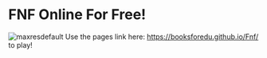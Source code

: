 # FNF Online For Free!
![maxresdefault](https://user-images.githubusercontent.com/128340547/226506673-2ae7970d-2434-49a2-a423-95b969a3f016.jpg)
Use the pages link here: https://booksforedu.github.io/Fnf/ to play!
